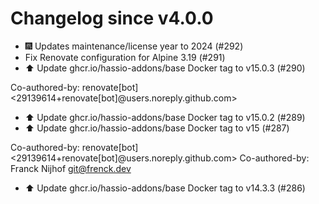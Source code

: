 # Changelog since v4.0.0
- 🎆 Updates maintenance/license year to 2024 (#292) 
- Fix Renovate configuration for Alpine 3.19 (#291) 
- ⬆️ Update ghcr.io/hassio-addons/base Docker tag to v15.0.3 (#290)

Co-authored-by: renovate[bot] <29139614+renovate[bot]@users.noreply.github.com> 
- ⬆️ Update ghcr.io/hassio-addons/base Docker tag to v15.0.2 (#289) 
- ⬆️ Update ghcr.io/hassio-addons/base Docker tag to v15 (#287)

Co-authored-by: renovate[bot] <29139614+renovate[bot]@users.noreply.github.com>
Co-authored-by: Franck Nijhof <git@frenck.dev> 
- ⬆️ Update ghcr.io/hassio-addons/base Docker tag to v14.3.3 (#286) 
